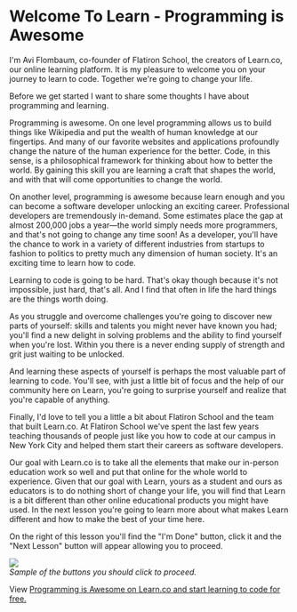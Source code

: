 # Welcome To Learn - Programming is Awesome

I'm Avi Flombaum, co-founder of Flatiron School, the creators of Learn.co, our online learning platform. It is my pleasure to welcome you on your journey to learn to code. Together we're going to change your life.

Before we get started I want to share some thoughts I have about programming and learning.

Programming is awesome. On one level programming allows us to build things like Wikipedia and put the wealth of human knowledge at our fingertips. And many of our favorite websites and applications profoundly change the nature of the human experience for the better. Code, in this sense, is a philosophical framework for thinking about how to better the world. By gaining this skill you are learning a craft that shapes the world, and with that will come opportunities to change the world.

On another level, programming is awesome because learn enough and you can become a software developer unlocking an exciting career. Professional developers are tremendously in-demand. Some estimates place the gap at almost 200,000 jobs a year—the world simply needs more programmers, and that's not going to change any time soon! As a developer, you'll have the chance to work in a variety of different industries from startups to fashion to politics to pretty much any dimension of human society. It's an exciting time to learn how to code.

Learning to code is going to be hard. That's okay though because it's not impossible, just hard, that's all. And I find that often in life the hard things are the things worth doing. 

As you struggle and overcome challenges you're going to discover new parts of yourself: skills and talents you might never have known you had; you'll find a new delight in solving problems and the ability to find yourself when you're lost. Within you there is a never ending supply of strength and grit just waiting to be unlocked. 

And learning these aspects of yourself is perhaps the most valuable part of learning to code. You'll see, with just a little bit of focus and the help of our community here on Learn, you're going to surprise yourself and realize that you're capable of anything.

Finally, I'd love to tell you a little a bit about Flatiron School and the team that built Learn.co. At Flatiron School we've spent the last few years teaching thousands of people just like you how to code at our campus in New York City and helped them start their careers as software developers. 

Our goal with Learn.co is to take all the elements that make our in-person education work so well and put that online for the whole world to experience. Given that our goal with Learn, yours as a student and ours as educators is to do nothing short of change your life, you will find that Learn is a bit different than other online educational products you might have used. In the next lesson you're going to learn more about what makes Learn different and how to make the best of your time here.

On the right of this lesson you'll find the "I'm Done" button, click it and the "Next Lesson" button will appear allowing you to proceed.

<p>
  <img src="http://learn-co-videos.s3.amazonaws.com/learn-co-orientation/doneandnext.png" align="center" style="margin: 0 auto; text-align: center"></br>
  <em>Sample of the buttons you should click to proceed.</em>
</p>


<p class='util--hide'>View <a href='https://learn.co/lessons/welcome-to-learn-1'>Programming is Awesome on Learn.co and start learning to code for free.</p>
